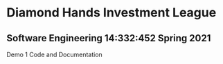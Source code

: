 # Diamond Hands Investment League

## Software Engineering 14:332:452 Spring 2021

Demo 1 Code and Documentation
